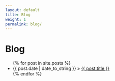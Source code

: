 ```yaml
---
layout: default
title: Blog
weight: 1
permalink: blog/
---
```


# Blog

<ul class="posts">
{% for post in site.posts %}
  <li><span>{{ post.date | date_to_string }}</span> &raquo; <a href="{{ site.url }}{{ post.url }}">{{ post.title }}</a></li>
{% endfor %}
</ul>
